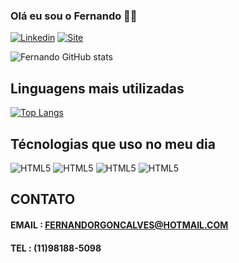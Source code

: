 ### Olá eu sou o Fernando 🖐🏼

[![Linkedin](https://img.shields.io/badge/LinkedIn-0077B5?style=for-the-badge&logo=linkedin&logoColor=white)](https://www.linkedin.com/in/fernandorgoncalves/)
[![Site](https://img.shields.io/badge/website-000000?style=for-the-badge&logo=About.me&logoColor=white)](https://portifoliofernando.vercel.app/)

![Fernando GitHub stats](https://github-readme-stats.vercel.app/api?username=fernandorgoncalves&show_icons=true&theme=tokyonight)

## Linguagens mais utilizadas
[![Top Langs](https://github-readme-stats.vercel.app/api/top-langs/?username=fernandorgoncalves&layout=pie)](https://github.com/anuraghazra/github-readme-stats)

## Técnologias que uso no meu dia

<div style="display: inline-block;">
  <img src="https://img.shields.io/badge/HTML5-E34F26?style=for-the-badge&logo=html5&logoColor=white" alt="HTML5" srcset="">
    <img src="https://img.shields.io/badge/CSS3-1572B6?style=for-the-badge&logo=css3&logoColor=white" alt="HTML5" srcset="">
      <img src="https://img.shields.io/badge/JavaScript-F7DF1E?style=for-the-badge&logo=javascript&logoColor=black" alt="HTML5" srcset="">
        <img src="https://img.shields.io/badge/Node.js-43853D?style=for-the-badge&logo=node.js&logoColor=white" alt="HTML5" srcset="">
</div>


## CONTATO
#### EMAIL : FERNANDORGONCALVES@HOTMAIL.COM
#### TEL : (11)98188-5098
